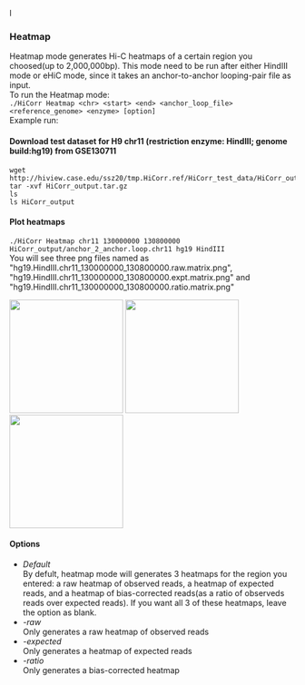 l
### Heatmap
Heatmap mode generates Hi-C heatmaps of a certain region you choosed(up to 2,000,000bp). This mode need to be run after either HindIII mode or eHiC mode, since it takes an anchor-to-anchor looping-pair file as input.
<br/>
To run the Heatmap mode: <br/>
   ```./HiCorr Heatmap <chr> <start> <end> <anchor_loop_file> <reference_genome> <enzyme> [option]``` <br/>
Example run: <br/>
   #### Download test dataset for H9 chr11 (restriction enzyme: HindIII; genome build:hg19) from GSE130711
   ```
   wget http://hiview.case.edu/ssz20/tmp.HiCorr.ref/HiCorr_test_data/HiCorr_output.tar.gz 
   tar -xvf HiCorr_output.tar.gz
   ls
   ls HiCorr_output
   ```
   #### Plot heatmaps
   ```./HiCorr Heatmap chr11 130000000 130800000 HiCorr_output/anchor_2_anchor.loop.chr11 hg19 HindIII``` <br/>
   You will see three png files named as "hg19.HindIII.chr11_130000000_130800000.raw.matrix.png", "hg19.HindIII.chr11_130000000_130800000.expt.matrix.png" and "hg19.HindIII.chr11_130000000_130800000.ratio.matrix.png" <br/>
   <p float="center">
      <img src="https://github.com/JinLabBioinfo/HiCorr/blob/master/png/hg19.HindIII.chr11_130000000_130800000.raw.matrix.png" width="200" />
      <img src="https://github.com/JinLabBioinfo/HiCorr/blob/master/png/hg19.HindIII.chr11_130000000_130800000.expt.matrix.png" width="200" /> 
      <img src="https://github.com/JinLabBioinfo/HiCorr/blob/master/png/hg19.HindIII.chr11_130000000_130800000.ratio.matrix.png" width="200" />
   </p>
   
#### Options
*  _Default_ <br/>
   By defult, heatmap mode will generates 3 heatmaps for the region you entered: a raw heatmap of observed reads, a heatmap of expected reads, and a heatmap of bias-corrected reads(as a ratio of observeds reads over expected reads). If you want all 3 of these heatmaps, leave the option as blank.
* _-raw_ <br/>
   Only generates a raw heatmap of observed reads
* _-expected_ <br/>
   Only generates a heatmap of expected reads
* _-ratio_ <br/>
   Only generates a bias-corrected heatmap
